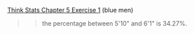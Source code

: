 [Think Stats Chapter 5 Exercise 1](http://greenteapress.com/thinkstats2/html/thinkstats2006.html#toc50) (blue men)

>> the percentage between 5'10" and 6'1" is 34.27%.


